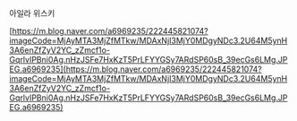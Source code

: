 아일라 위스키

[https://m.blog.naver.com/a6969235/222445821074?imageCode=MjAyMTA3MjZfMTkw/MDAxNjI3MjY0MDgyNDc3.2U64M5ynH3A6enZfZyV2YC_zZmcf1o-GqrlvIPBni0Ag.nHzJSFe7HxKzT5PrLFYYGSy7ARdSP60sB_39ecGs6LMg.JPEG.a6969235](https://m.blog.naver.com/a6969235/222445821074?imageCode=MjAyMTA3MjZfMTkw/MDAxNjI3MjY0MDgyNDc3.2U64M5ynH3A6enZfZyV2YC_zZmcf1o-GqrlvIPBni0Ag.nHzJSFe7HxKzT5PrLFYYGSy7ARdSP60sB_39ecGs6LMg.JPEG.a6969235)